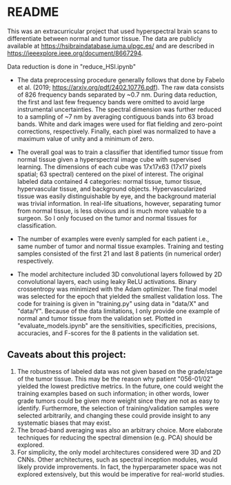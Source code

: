 # README
This was an extracurricular project that used hyperspectral brain scans to differentiate between normal and tumor tissue. The data are publicly available at https://hsibraindatabase.iuma.ulpgc.es/ and are described in https://ieeexplore.ieee.org/document/8667294. 

Data reduction is done in "reduce_HSI.ipynb"
- The data preprocessing procedure generally follows that done by Fabelo et al. (2019; https://arxiv.org/pdf/2402.10776.pdf). The raw data consists of 826 frequency bands separated by ~0.7 nm. During data reduction, the first and last few frequency bands were omitted to avoid large instrumental uncertainties. The spectral dimension was further reduced to a sampling of ~7 nm by averaging contiguous bands into 63 broad bands. White and dark images were used for flat fielding and zero-point corrections, respectively. Finally, each pixel was normalized to have a maximum value of unity and a minimum of zero.

- The overall goal was to train a classifier that identified tumor tissue from normal tissue given a hyperspectral image cube with supervised learning. The dimensions of each cube was 17x17x63 (17x17 pixels spatial; 63 spectral) centered on the pixel of interest. The original labeled data contained 4 categories: normal tissue, tumor tissue, hypervascular tissue, and background objects. Hypervascularized tissue was easily distinguishable by eye, and the background material was trivial information. In real-life situations, however, separating tumor from normal tissue, is less obvious and is much more valuable to a surgeon. So I only focused on the tumor and normal tissues for classification.

- The number of examples were evenly sampled for each patient i.e., same number of tumor and normal tissue examples. Training and testing samples consisted of the first 21 and last 8 patients (in numerical order) respectively.

- The model architecture included 3D convolutional layers followed by 2D convolutional layers, each using leaky ReLU activations. Binary crossentropy was minimized with the Adam optimizer. The final model was selected for the epoch that yielded the smallest validation loss. The code for training is given in "training.py" using data in "data/X" and "data/Y". Because of the data limitations, I only provide one example of normal and tumor tissue from the validation set. Plotted in "evaluate_models.ipynb" are the sensitivities, specificities, precisions, accuracies, and F-scores for the 8 patients in the validation set.

## Caveats about this project:
1. The robustness of labeled data was not given based on the grade/stage of the tumor tissue. This may be the reason why patient "056-01/02" yielded the lowest predictive metrics. In the future, one could weight the training examples based on such information; in other words, lower grade tumors could be given more weight since they are not as easy to identify. Furthermore, the selection of training/validation samples were selected arbitrarily, and changing these could provide insight to any systematic biases that may exist.
2. The broad-band averaging was also an arbitrary choice. More elaborate techniques for reducing the spectral dimension (e.g. PCA) should be explored.
3. For simplicity, the only model architectures considered were 3D and 2D CNNs. Other architectures, such as spectral inception modules, would likely provide improvements. In fact, the hyperparameter space was not explored extensively, but this would be imperative for real-world studies.

